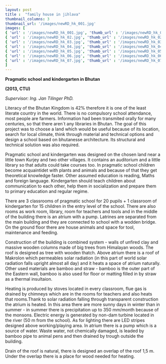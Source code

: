 ```yaml
---
layout: post
title :  "family house in jihlava"
thumbnail_columns: 3
thumbnail_url: '/images/newRD_hk_001.jpg'
images: [
{ 'url' : '/images/newRD_hk_001.jpg', 'thumb_url' : '/images/newRD_hk_001_thumb.jpg', 'title' : 'family house for a big family' },
{ 'url' : '/images/newRD_hk_02.jpg', 'thumb_url' : '/images/newRD_hk_02_thumb.jpg', 'title' : 'family house for a big family' },
{ 'url' : '/images/newRD_hk_03.jpg', 'thumb_url' : '/images/newRD_hk_03_thumb.jpg', 'title' : 'family house for a big family' },
{ 'url' : '/images/newRD_hk_04.jpg', 'thumb_url' : '/images/newRD_hk_04_thumb.jpg', 'title' : 'site plan' },
{ 'url' : '/images/newRD_hk_05.jpg', 'thumb_url' : '/images/newRD_hk_05_thumb.jpg', 'title' : 'ground floor' },
{ 'url' : '/images/newRD_hk_06.jpg', 'thumb_url' : '/images/newRD_hk_06_thumb.jpg', 'title' : 'first floor' },
{ 'url' : '/images/newRD_hk_07.jpg', 'thumb_url' : '/images/newRD_hk_07_thumb.jpg', 'title' : 'section' },
]
---
```


<p><b>Pragmatic school and kindergarten in Bhutan</b></p>

<p><b>(2013, CTU)</b></p>

<p><i>Supervisor: Ing. Jan Tilinger PhD.</i><p>

<p>Literacy of the Bhutan Kingdom is 42% therefore it is one of the least literate country in the world. There is no compulsory school attendance, most people are farmers. Information had been transmited orally for many centuries, so that there aren´t any libraries in Bhutan. The goal of this project was to choose a land which would be useful because of its location, search for local climate, think through material and technical options and design a school based on bhutanesse architecture. Its structural and technical solution was also required.</p>

<p>Pragmatic school and kindergarten was designed on the chosen land near a little town Kurjey and two other villages. It contains an auditorium and a little library so that adults could take courses too. In pragmatic school children become acquaintidet with plants and animals and because of that they get theoretical knowledge faster. Other assumed education is reading, Maths and foreign language. Kindergarten should teach children about communication to each other, help them in socialization and prepare them to primary education and regular regime.</p>

<p>There are 3 classrooms of pragmatic school for 20 pupils + 1 classroom of kindergarten for 15 children in the entry level of the school. There are also rooms as work room, library, room for teachers and tools and in the middle of the building there is an atrium with a pump. Latrines are separated from the main building and they are connected to school with a wodden bridge. On the ground floor there are house animals and space for tool, maintenance and feeding.</p>

<p>Construction of the building is combined system - walls of unfired clay and massive wooden columns made of big trees from Himalayan woods. The roof is designed as tree with wooden thatch. Above atrium there is a roof of Makrolon which permeables solar radiation (in this part of world solar radiation falls upright almost all day) and it heats a space of atrium naturally. Other used materials are bamboo and straw - bamboo is the outer part of the Eastern wall, bamboo is also used for floor or matting filled in by straw as a thermal insultaion.</p>

<p>Heating is produced by stoves located in every classroom, flue gas is drained by chimneys which are in the rooms for teachers and also heats that rooms.Thank to solar radiation falling through transparent construction the atrium is heated. In this area there are more sunny days in winter than in summer - in summer there is precipitation up to 350 mm/month because of the monsons. Electric energy is generated by non-dam turbine located in the river (50 m from the school). As for lighting there are LED stripes designed above working/playing area. In atrium there is a pump which is a source of water. Waste water, not chemically damaged, is leaded by bamboo pipe to animal pens and then drained by trough outside the building.</p>

<p>Drain of the roof is natural, there is designed an overlap of the roof 1,5 m. Under the overlap there is a place for wood needed for heating.</p>
